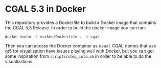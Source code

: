 # CGAL 5.3 in Docker

This repository provides a Dockerfile to build a Docker image that contains the CGAL 5.3 Release. In order to build the docker image you can run:
```
docker build -f docker/Dockerfile . -t cgal
```

Then you can access the Docker container as usual. CGAL demos that use qt5 for visualization have issues playing well with Docker, but you can get some inspiration from `scripts/step_into.sh` in order to be able to do the visualizations.
